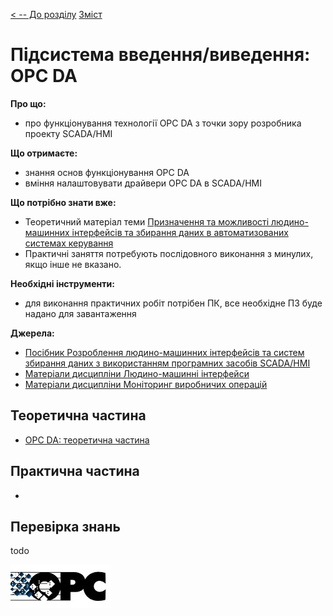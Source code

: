 [< -- До розділу](../README.md)         [Зміст](../../contents.md)

# Підсистема введення/виведення: OPC DA

**Про що:**

- про функціонування технології OPC DA з точки зору розробника проекту SCADA/HMI

**Що отримаєте:**

- знання основ функціонування OPC DA
- вміння налаштовувати драйвери OPC DA в SCADA/HMI

**Що потрібно знати вже:**

- Теоретичний матеріал теми [Призначення та можливості людино-машинних інтерфейсів та збирання даних в автоматизованих системах керування](../basic/README.md)
- Практичні заняття потребують послідовного виконання з минулих, якщо інше не вказано. 

**Необхідні інструменти:**

- для виконання практичних робіт потрібен ПК, все необхідне ПЗ буде надано для завантаження

**Джерела:** 

- [Посібник Розроблення людино-машинних інтерфейсів та систем збирання даних з використанням програмних засобів SCADA/HMI](https://pupenasan.github.io/hmibook/)
- [Матеріали дисципліни Людино-машинні інтерфейси](https://pupenasan.github.io/hmi)
- [Матеріали дисципліни Моніторинг виробничих операцій](https://pupenasan.github.io/monitorproduction)

## Теоретична частина

- [OPC DA: теоретична частина](teor.md)

## Практична частина

- 

## Перевірка знань

todo

![image-20240731173856385](media/image-20240731173856385.png)